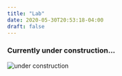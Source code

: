 ```yaml
---
title: "Lab"
date: 2020-05-30T20:53:18-04:00
draft: false
---
```


### Currently under construction...

![under construction](/images/cat_construction.jpg)
